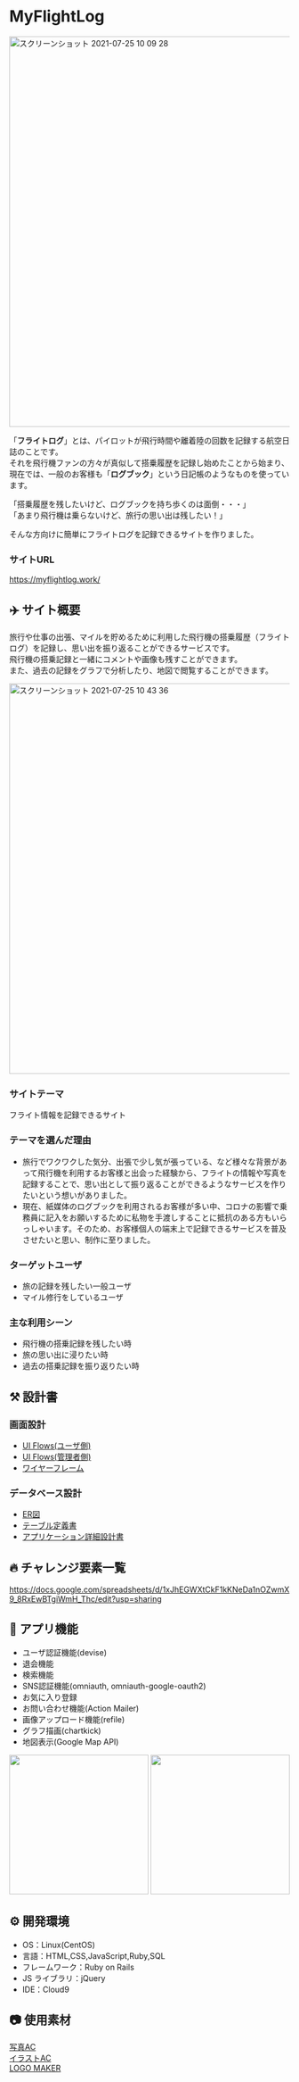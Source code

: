 # MyFlightLog

<img width="700" alt="スクリーンショット 2021-07-25 10 09 28" src="https://user-images.githubusercontent.com/81577119/126884617-054cfa1e-2094-4601-8b35-c5f36eeeb469.png">

「**フライトログ**」とは、パイロットが飛行時間や離着陸の回数を記録する航空日誌のことです。  
それを飛行機ファンの方々が真似して搭乗履歴を記録し始めたことから始まり、  
現在では、一般のお客様も「**ログブック**」という日記帳のようなものを使っています。

「搭乗履歴を残したいけど、ログブックを持ち歩くのは面倒・・・」  
「あまり飛行機は乗らないけど、旅行の思い出は残したい！」

そんな方向けに簡単にフライトログを記録できるサイトを作りました。

### サイトURL
https://myflightlog.work/

## ✈️ サイト概要

旅行や仕事の出張、マイルを貯めるために利用した飛行機の搭乗履歴（フライトログ）を記録し、思い出を振り返ることができるサービスです。  
飛行機の搭乗記録と一緒にコメントや画像も残すことができます。  
また、過去の記録をグラフで分析したり、地図で閲覧することができます。

<img width="700" alt="スクリーンショット 2021-07-25 10 43 36" src="https://user-images.githubusercontent.com/81577119/126885002-9bfda36f-c4fa-4651-b1f3-9985adfc3783.png">

### サイトテーマ

フライト情報を記録できるサイト

### テーマを選んだ理由

- 旅行でワクワクした気分、出張で少し気が張っている、など様々な背景があって飛行機を利用するお客様と出会った経験から、フライトの情報や写真を記録することで、思い出として振り返ることができるようなサービスを作りたいという想いがありました。
- 現在、紙媒体のログブックを利用されるお客様が多い中、コロナの影響で乗務員に記入をお願いするために私物を手渡しすることに抵抗のある方もいらっしゃいます。そのため、お客様個人の端末上で記録できるサービスを普及させたいと思い、制作に至りました。

### ターゲットユーザ

- 旅の記録を残したい一般ユーザ
- マイル修行をしているユーザ

### 主な利用シーン

- 飛行機の搭乗記録を残したい時
- 旅の思い出に浸りたい時
- 過去の搭乗記録を振り返りたい時

## ⚒ 設計書

### 画面設計

- [UI Flows(ユーザ側)](https://drive.google.com/file/d/1eCig6AOtvSYlcgh-31jngKZjCgE3eSAW/view?usp=sharing)
- [UI Flows(管理者側)](https://drive.google.com/file/d/1MMMpM0pWKP6RQavZ_hsEco_9if6FXuxn/view?usp=sharing)
- [ワイヤーフレーム](https://www.figma.com/file/cdcvc3L9PqyGPkT7vdX7ax/MyFlightLog?node-id=1%3A8)

### データベース設計

- [ER図](https://drive.google.com/file/d/1CdhKvdHR98-w6CKC0ehNwxcksxRFvjIk/view?usp=sharing)
- [テーブル定義書](https://docs.google.com/spreadsheets/d/1opfEgEOnr8rIcXPAAm4FsSskiRRTZ3AY9E34c-xKidE/edit?usp=sharing)
- [アプリケーション詳細設計書](https://docs.google.com/spreadsheets/d/16PpYxZFWqPXknxrwOysbCD2f-RRpT3ayctg4F0KVA88/edit?usp=sharing)

## 🔥 チャレンジ要素一覧

<https://docs.google.com/spreadsheets/d/1xJhEGWXtCkF1kKNeDa1nOZwmX9_8RxEwBTgiWmH_Thc/edit?usp=sharing>

## 📖 アプリ機能

- ユーザ認証機能(devise)
- 退会機能
- 検索機能
- SNS認証機能(omniauth, omniauth-google-oauth2)
- お気に入り登録
- お問い合わせ機能(Action Mailer)
- 画像アップロード機能(refile)
- グラフ描画(chartkick)
- 地図表示(Google Map API)

<img width="250" src="https://user-images.githubusercontent.com/81577119/127510493-cde358f1-40f1-4778-a30a-3b7fc004d8a4.png"> <img width="250" src="https://user-images.githubusercontent.com/81577119/127510614-0ab0ba42-24ba-49d7-8576-c929a94e4952.png">

## ⚙️ 開発環境

- OS：Linux(CentOS)
- 言語：HTML,CSS,JavaScript,Ruby,SQL
- フレームワーク：Ruby on Rails
- JS ライブラリ：jQuery
- IDE：Cloud9

## 📷 使用素材
[写真AC](https://www.photo-ac.com/)  
[イラストAC](https://www.ac-illust.com/)  
[LOGO MAKER](https://logo-maker.stores.jp/)
